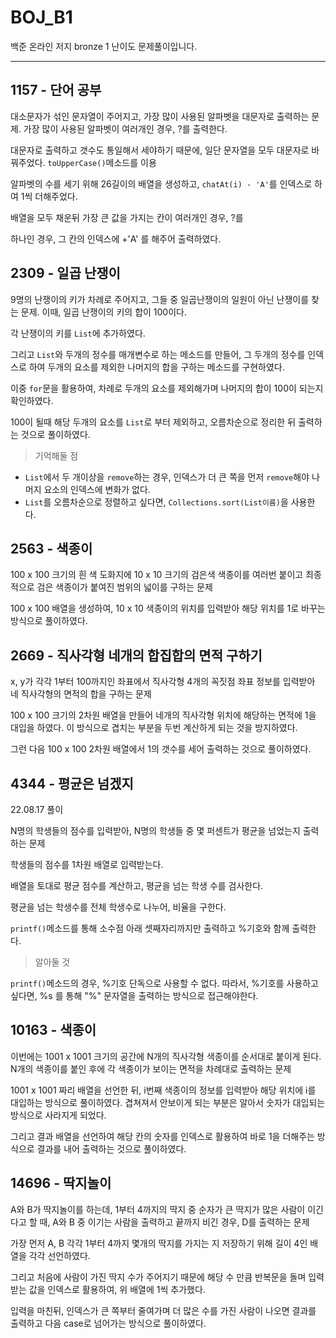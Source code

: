 # BOJ_B1
백준 온라인 저지 bronze 1 난이도 문제풀이입니다.

---

## 1157 - 단어 공부

대소문자가 섞인 문자열이 주어지고, 가장 많이 사용된 알파벳을 대문자로 출력하는 문제. 가장 많이 사용된 알파벳이 여러개인 경우, ?를 출력한다.

대문자로 출력하고 갯수도 통일해서 세야하기 때문에, 일단 문자열을 모두 대문자로 바꿔주었다. `toUpperCase()`메소드를 이용

알파벳의 수를 세기 위해 26길이의 배열을 생성하고, `chatAt(i) - 'A'`를 인덱스로 하여 1씩 더해주었다.

배열을 모두 채운뒤 가장 큰 값을 가지는 칸이 여러개인 경우, ?를

하나인 경우, 그 칸의 인덱스에 +'A' 를 해주어 출력하였다.

## 2309 - 일곱 난쟁이

9명의 난쟁이의 키가 차례로 주어지고, 그들 중 일곱난쟁이의 일원이 아닌 난쟁이를 찾는 문제. 이때, 일곱 난쟁이의 키의 합이 100이다.

각 난쟁이의 키를 `List`에 추가하였다. 

그리고 `List`와 두개의 정수를 매개변수로 하는 메소드를 만들어, 그 두개의 정수를 인덱스로 하여 두개의 요소를 제외한 나머지의 합을 구하는 메소드를 구현하였다.

이중 `for`문을 활용하여, 차례로 두개의 요소를 제외해가며 나머지의 합이 100이 되는지 확인하였다. 

100이 될때 해당 두개의 요소를 `List`로 부터 제외하고, 오름차순으로 정리한 뒤 출력하는 것으로 풀이하였다.

> 기억해둘 점
- `List`에서 두 개이상을 `remove`하는 경우, 인덱스가 더 큰 쪽을 먼저 `remove`해야 나머지 요소의 인덱스에 변화가 없다.
- `List`를 오름차순으로 정렬하고 싶다면, `Collections.sort(List이름)`을 사용한다.

## 2563 - 색종이

100 x 100 크기의 흰 색 도화지에 10 x 10 크기의 검은색 색종이를 여러번 붙이고 최종적으로 검은 색종이가 붙여진 범위의 넓이를 구하는 문제

100 x 100 배열을 생성하여, 10 x 10 색종이의 위치를 입력받아 해당 위치를 1로 바꾸는 방식으로 풀이하였다.

## 2669 - 직사각형 네개의 합집합의 면적 구하기

x, y가 각각 1부터 100까지인 좌표에서 직사각형 4개의 꼭짓점 좌표 정보를 입력받아 네 직사각형의 면적의 합을 구하는 문제

100 x 100 크기의 2차원 배열을 만들어 네개의 직사각형 위치에 해당하는 면적에 1을 대입을 하였다. 이 방식으로 겹치는 부분을 두번 계산하게 되는 것을 방지하였다.

그런 다음 100 x 100 2차원 배열에서 1의 갯수를 세어 출력하는 것으로 풀이하였다.

## 4344 - 평균은 넘겠지

22.08.17 풀이

N명의 학생들의 점수를 입력받아, N명의 학생들 중 몇 퍼센트가 평균을 넘었는지 출력하는 문제

학생들의 점수를 1차원 배열로 입력받는다.

배열을 토대로 평균 점수를 계산하고, 평균을 넘는 학생 수를 검사한다.

평균을 넘는 학생수를 전체 학생수로 나누어, 비율을 구한다.

`printf()`메소드를 통해 소수점 아래 셋째자리까지만 출력하고 %기호와 함께 출력한다.

> 알아둘 것

`printf()`메소드의 경우, %기호 단독으로 사용할 수 없다. 따라서, %기호를 사용하고 싶다면, %s 를 통해 "%" 문자열을 출력하는 방식으로 접근해야한다.

## 10163 - 색종이

이번에는 1001 x 1001 크기의 공간에 N개의 직사각형 색종이를 순서대로 붙이게 된다. N개의 색종이를 붙인 후에 각 색종이가 보이는 면적을 차례대로 출력하는 문제

1001 x 1001 짜리 배열을 선언한 뒤, i번째 색종이의 정보를 입력받아 해당 위치에 i를 대입하는 방식으로 풀이하였다. 겹쳐져서 안보이게 되는 부분은 알아서 숫자가 대입되는 방식으로 사라지게 되었다.

그리고 결과 배열을 선언하여 해당 칸의 숫자를 인덱스로 활용하여 바로 1을 더해주는 방식으로 결과를 내어 출력하는 것으로 풀이하였다.

## 14696 - 딱지놀이

A와 B가 딱지놀이를 하는데, 1부터 4까지의 딱지 중 순자가 큰 딱지가 많은 사람이 이긴다고 할 때, A와 B 중 이기는 사람을 출력하고 끝까지 비긴 경우, D를 출력하는 문제

가장 먼저 A, B 각각 1부터 4까지 몇개의 딱지를 가지는 지 저장하기 위해 길이 4인 배열을 각각 선언하였다.

그리고 처음에 사람이 가진 딱지 수가 주어지기 때문에 해당 수 만큼 반복문을 돌며 입력받는 값을 인덱스로 활용하여, 위 배열에 1씩 추가했다.

입력을 마친뒤, 인덱스가 큰 쪽부터 줄여가며 더 많은 수를 가진 사람이 나오면 결과를 출력하고 다음 case로 넘어가는 방식으로 풀이하였다.